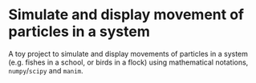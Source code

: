 # Simulate and display movement of particles in a system

A toy project to simulate and display movements of particles in a
system (e.g. fishes in a school, or birds in a flock) using
mathematical notations, `numpy`/`scipy` and `manim`.
